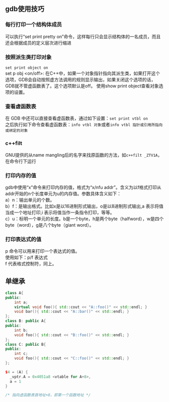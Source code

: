 
## gdb使用技巧
### 每行打印一个结构体成员
可以执行“set print pretty on”命令，这样每行只会显示结构体的一名成员，而且还会根据成员的定义层次进行缩进

### 按照派生类打印对象
`set print object on`<br>
set p obj <on/off>: 在C++中，如果一个对象指针指向其派生类，如果打开这个选项，GDB会自动按照虚方法调用的规则显示输出，如果关闭这个选项的话，GDB就不管虚函数表了。这个选项默认是off。 使用show print object查看对象选项的设置。

### 查看虚函数表
在 GDB 中还可以直接查看虚函数表，通过如下设置：`set print vtbl on`<br>
之后执行如下命令查看虚函数表：`info vtbl 对象`或者`info vtbl 指针或引用所指向或绑定的对象`

### c++filt
GNU提供的从name mangling后的名字来找原函数的方法，如`c++filt _ZTV1A`，在命令行下运行

### 打印内存的值
gdb中使用“x”命令来打印内存的值，格式为“x/nfu addr”。含义为以f格式打印从addr开始的n个长度单元为u的内存值。参数具体含义如下：<br>
 a）n：输出单元的个数。<br>
 b）f：是输出格式。比如x是以16进制形式输出，o是以8进制形式输出,a 表示将值当成一个地址打印,i 表示将值当作一条指令打印，等等。<br>
 c）u：标明一个单元的长度。b是一个byte，h是两个byte（halfword），w是四个byte（word），g是八个byte（giant word）。

### 打印表达式的值
p 命令可以用来打印一个表达式的值。<br>
使用如下：p/f 表达式<br>
f 代表格式控制符，同上。

## 单继承
```c++
class A{
public:
    int a;
    virtual void foo(){ std::cout << "A::foo()" << std::endl; }
    void bar(){ std::cout << "A::bar()" << std::endl; }
};
class B: public A{
public:
    int b;
    void foo(){ std::cout << "B::foo()" << std::endl; }
};
class C: public B{
public:
    int c;
    void foo(){ std::cout << "C::foo()" << std::endl; }
};
```





```c++
$4 = (A) {
  _vptr.A = 0x4051a8 <vtable for A+8>, 
  a = 1
}

/* 指向虚函数表首地址+8，即第一个函数地址 */
```
